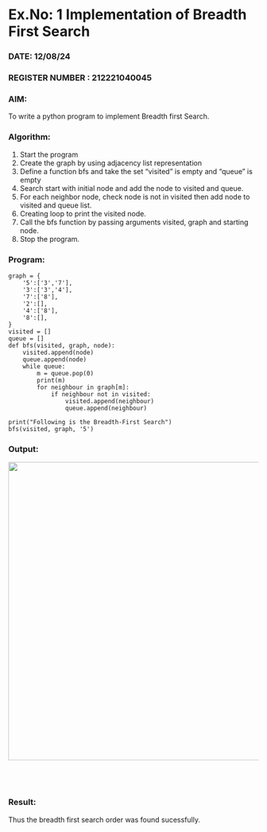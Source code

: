 # Ex.No: 1  Implementation of Breadth First Search 
### DATE: 12/08/24                                                                           
### REGISTER NUMBER : 212221040045
### AIM: 
To write a python program to implement Breadth first Search. 
### Algorithm:
1. Start the program
2. Create the graph by using adjacency list representation
3. Define a function bfs and take the set “visited” is empty and “queue” is empty
4. Search start with initial node and add the node to visited and queue.
5. For each neighbor node, check node is not in visited then add node to visited and queue list.
6.  Creating loop to print the visited node.
7.   Call the bfs function by passing arguments visited, graph and starting node.
8.   Stop the program.
### Program:
```
graph = {
    '5':['3','7'],
    '3':['3','4'],
    '7':['8'],
    '2':[],
    '4':['8'],
    '8':[],
}
visited = []
queue = []
def bfs(visited, graph, node):
    visited.append(node)
    queue.append(node)
    while queue:
        m = queue.pop(0)
        print(m)
        for neighbour in graph[m]:
            if neighbour not in visited:
                visited.append(neighbour)
                queue.append(neighbour)

print("Following is the Breadth-First Search")
bfs(visited, graph, '5')
```
### Output:
<img src="https://github.com/user-attachments/assets/8892cec3-a0fc-47c7-b663-b359a97ac17d" width="600">

<br>
<br>
<br>
<br>

### Result:
Thus the breadth first search order was found sucessfully.
